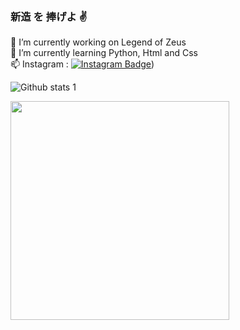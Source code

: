 ### 新造 を 捧げよ ✌️

🔭 I’m currently working on Legend of Zeus <br>
🌱 I’m currently learning Python, Html and Css <br>
📫 Instagram : [![Instagram Badge](https://img.shields.io/badge/-Instagram-C13584?style=flat-quare&labelColor=C13584&logo=instagram&logoColor=white&link=link)](https://www.instagram.com/1kpopsever/?hl=tr)) 

![Github stats 1](https://github-readme-stats.vercel.app/api?username=pyalihtml&show_icons=true&theme=gradient)

<img src="https://github.com/pyalihtml/pyalihtml/blob/main/gojo-anime.gif?raw=true" width="350px">
